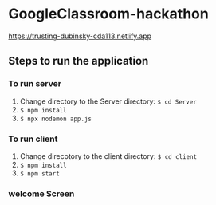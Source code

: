 # GoogleClassroom-hackathon
https://trusting-dubinsky-cda113.netlify.app


## Steps to run the application
### To run server
1. Change directory to the Server directory: `$ cd Server`
2. `$ npm install`
3. `$ npx nodemon app.js`

### To run client
1. Change direcotory to the client directory: `$ cd client`
2. `$ npm install`
3. `$ npm start`

### welcome Screen 

